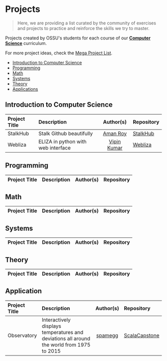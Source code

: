 # Projects

> Here, we are providing a list curated by the community of exercises and projects to practice and reinforce the skills we try to master.

Projects created by OSSU's students for each course of our [**Computer Science**](https://github.com/ossu/computer-science) curriculum.

For more project ideas, check the [Mega Project List](https://github.com/karan/Projects).

- [Introduction to Computer Science](#introduction-to-computer-science)
- [Programming](#programming)
- [Math](#math)
- [Systems](#systems)
- [Theory](#theory)
- [Applications](#application)

## Introduction to Computer Science

| Project Title | Description                        |                    Author(s)                    | Repository                                          |
| :------------ | :--------------------------------- | :---------------------------------------------: | :-------------------------------------------------- |
| StalkHub      | Stalk Github beautifully           |     [Aman Roy](https://github.com/aman-roy)     | [StalkHub](https://github.com/aman-roy/StalkHub)    |
| Webliza       | ELIZA in python with web interface | [Vipin Kumar](https://github.com/VipinindKumar) | [Webliza](https://github.com/VipinindKumar/Webliza) |

## Programming

| Project Title | Description | Author(s) | Repository |
| :------------ | :---------- | :-------: | :--------- |

## Math

| Project Title | Description | Author(s) | Repository |
| :------------ | :---------- | :-------: | :--------- |

## Systems

| Project Title | Description | Author(s) | Repository |
| :------------ | :---------- | :-------: | :--------- |

## Theory

| Project Title | Description | Author(s) | Repository |
| :------------ | :---------- | :-------: | :--------- |

## Application

| Project Title | Description                                                                               |               Author(s)                | Repository                                                 |
| :------------ | :---------------------------------------------------------------------------------------- | :------------------------------------: | :--------------------------------------------------------- |
| Observatory   | Interactively displays temperatures and deviations all around the world from 1975 to 2015 | [spamegg](https://github.com/spamegg1) | [ScalaCapstone](https://github.com/spamegg1/ScalaCapstone) |
